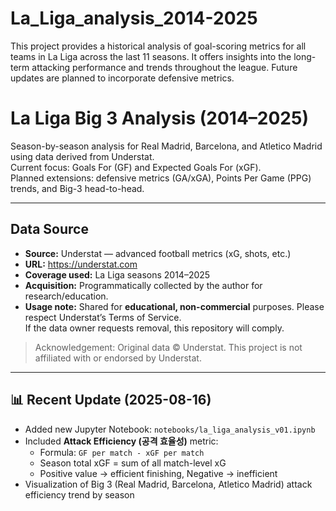 # La_Liga_analysis_2014-2025

This project provides a historical analysis of goal-scoring metrics for all teams in La Liga across the last 11 seasons. 
It offers insights into the long-term attacking performance and trends throughout the league. 
Future updates are planned to incorporate defensive metrics.


# La Liga Big 3 Analysis (2014–2025)

Season-by-season analysis for Real Madrid, Barcelona, and Atletico Madrid using data derived from Understat.  
Current focus: Goals For (GF) and Expected Goals For (xGF).  
Planned extensions: defensive metrics (GA/xGA), Points Per Game (PPG) trends, and Big-3 head-to-head.

---

## Data Source

- **Source:** Understat — advanced football metrics (xG, shots, etc.)  
- **URL:** https://understat.com  
- **Coverage used:** La Liga seasons 2014–2025  
- **Acquisition:** Programmatically collected by the author for research/education.  
- **Usage note:** Shared for **educational, non-commercial** purposes. Please respect Understat’s Terms of Service.  
  If the data owner requests removal, this repository will comply.

> Acknowledgement: Original data © Understat. This project is not affiliated with or endorsed by Understat.

---

## 📊 Recent Update (2025-08-16)

- Added new Jupyter Notebook: `notebooks/la_liga_analysis_v01.ipynb`
- Included **Attack Efficiency (공격 효율성)** metric:
  - Formula: `GF per match - xGF per match`
  - Season total xGF = sum of all match-level xG
  - Positive value → efficient finishing, Negative → inefficient
- Visualization of Big 3 (Real Madrid, Barcelona, Atletico Madrid) attack efficiency trend by season
